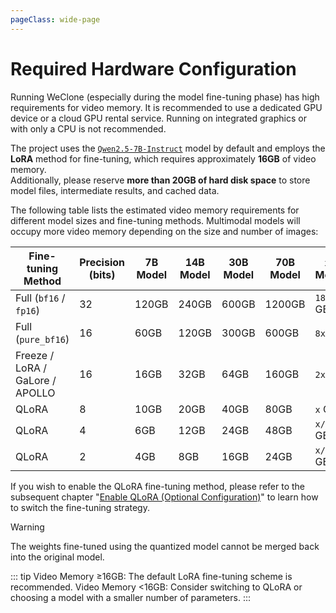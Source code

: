 ```yaml
---
pageClass: wide-page
---
```

# Required Hardware Configuration

Running WeClone (especially during the model fine-tuning phase) has high requirements for video memory. It is recommended to use a dedicated GPU device or a cloud GPU rental service. Running on integrated graphics or with only a CPU is not recommended.

The project uses the [`Qwen2.5-7B-Instruct`](https://www.modelscope.cn/models/Qwen/Qwen2.5-7B-Instruct) model by default and employs the **LoRA** method for fine-tuning, which requires approximately **16GB** of video memory.<br>
Additionally, please reserve **more than 20GB of hard disk space** to store model files, intermediate results, and cached data.

The following table lists the estimated video memory requirements for different model sizes and fine-tuning methods. Multimodal models will occupy more video memory depending on the size and number of images:

| Fine-tuning Method | Precision (bits) | 7B Model | 14B Model | 30B Model | 70B Model | `x`B Model |
|---|---|---|---|---|---|---|
| Full (`bf16` / `fp16`) | 32 | 120GB | 240GB | 600GB | 1200GB | `18x` GB |
| Full (`pure_bf16`) | 16 | 60GB | 120GB | 300GB | 600GB | `8x` GB |
| Freeze / LoRA / GaLore / APOLLO | 16 | 16GB | 32GB | 64GB | 160GB | `2x` GB |
| QLoRA | 8 | 10GB | 20GB | 40GB | 80GB | `x` GB |
| QLoRA | 4 | 6GB | 12GB | 24GB | 48GB | `x/2` GB |
| QLoRA | 2 | 4GB | 8GB | 16GB | 24GB | `x/4` GB |


If you wish to enable the QLoRA fine-tuning method, please refer to the subsequent chapter "[Enable QLoRA (Optional Configuration)](model_finetuning.md#enable-qlora-optional-configuration)" to learn how to switch the fine-tuning strategy.

> [!Warning]
> 
> The weights fine-tuned using the quantized model cannot be merged back into the original model.

::: tip
Video Memory ≥16GB: The default LoRA fine-tuning scheme is recommended.
Video Memory <16GB: Consider switching to QLoRA or choosing a model with a smaller number of parameters.
:::